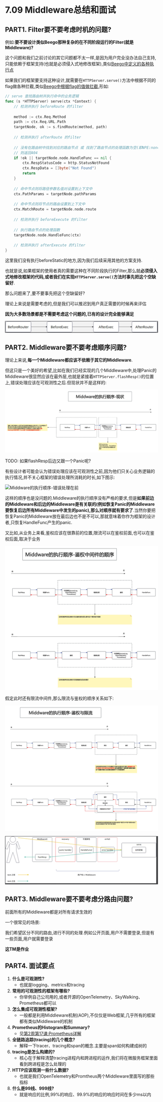 # 7.09 Middleware总结和面试

## PART1. Filter要不要考虑时机的问题?

例如:**要不要设计类似Beego那种复杂的在不同阶段运行的Filter(就是Middleware)?**

这个问题和我们之前讨论的其它问题都不太一样,是因为用户完全没办法自己支持,只能依赖于框架支持(也就是必须侵入式地修改框架),类似[Beego中定义的各种执行点](https://github.com/beego/beego/blob/master/server/web/router.go#L38)

如果我们的框架要支持这种设计,就需要在`HTTPServer.serve()`方法中根据不同的flag做各种拦截,类似[Beego中根据flag的值做拦截](https://github.com/beego/beego/blob/master/server/web/router.go#L829),形如:

```go
// serve 查找路由树并执行命中的业务逻辑
func (s *HTTPServer) serve(ctx *Context) {
	// 检测并执行 beforeRoute 的filter

	method := ctx.Req.Method
	path := ctx.Req.URL.Path
	targetNode, ok := s.findRoute(method, path)

	// 检测并执行 afterRoute 的filter

	// 没有在路由树中找到对应的路由节点 或 找到了路由节点的处理函数为空(即NPE:none pointer exception 的问题)
	// 则返回404
	if !ok || targetNode.node.HandleFunc == nil {
		ctx.RespStatusCode = http.StatusNotFound
		ctx.RespData = []byte("Not Found")
		return
	}

	// 命中节点则将路径参数名值对设置到上下文中
	ctx.PathParams = targetNode.pathParams

	// 命中节点则将节点的路由设置到上下文中
	ctx.MatchRoute = targetNode.node.route

	// 检测并执行 beforeExecute 的filter

	// 执行路由节点的处理函数
	targetNode.node.HandleFunc(ctx)

	// 检测并执行 afterExecute 的filter
}
```

这里我们没有执行beforeStatic的地方,因为我们后续采用其他的方案支持.

也就是说,如果框架的使用者真的需要这种在不同阶段执行的Filter,那么就**必须侵入式地修改框架的代码,或者我们在实现`HTTPServer.serve()`方法时事先把这个空缺留好**.

那么问题来了,要不要事先把这个空缺留好?

理论上来说是需要考虑的,但是我们可以推迟到用户真正需要的时候再来评估

**因为大多数场景都是不需要考虑这个问题的,已有的设计完全能够满足**

![Middleware的时机](../img/Web框架之Context与AOP方案/21.Middleware总结和面试/Middleware的时机.png)

## PART2. Middleware要不要考虑顺序问题?

理论上来说,**每一个Middleware都应该不依赖于其它的Middleware**.

但这只是一个美好的希望,比如在我们已经实现的几个Middleware中,处理Panic的Middleware很显然应该在最外层,也就是紧接着`HTTPServer.flashResp()`的位置上,错误处理应该在可观测性之后.但现状并不是这样的:

![Middware的执行顺序-现状](../img/Web框架之Context与AOP方案/21.Middleware总结和面试/Middware的执行顺序-现状.jpg)

TODO: 如果flashResp后边又跟一个Panic呢?

有些设计者可能会认为错误处理应该在可观测性之前,因为他们只关心业务逻辑的执行情况,并不关心框架的错误处理所消耗的时长,如下图示:

![Middware的执行顺序-错误处理在前](../img/21.Middleware总结和面试/Middware的执行顺序-错误处理在前.jpg)

这样的顺序也是没问题的.Middleware的执行顺序没有严格的要求,但是**如果前边的Middleware和后边的Middleware是有关联的(例如恢复Panic的Middleware要恢复后边所有Middleware中发生的panic),那么对顺序就有要求了**.当然你要把恢复Panic的Middleware放在最后边也不是不可以,那就意味着你作为框架的设计者,只恢复HandleFunc产生的panic.

又比如,从业务上来看,鉴权应该在很靠前的位置,限流可以在鉴权前面,也可以在鉴权后面,取决于业务

![Middware的执行顺序-鉴权中间件的顺序](../img/Web框架之Context与AOP方案/21.Middleware总结和面试/Middware的执行顺序-鉴权中间件的顺序.jpg)

假定此时还有限流中间件,那么限流与鉴权的顺序关系如下:

![Middware的执行顺序-鉴权与限流](../img/Web框架之Context与AOP方案/21.Middleware总结和面试/Middware的执行顺序-鉴权与限流.jpg)

![Middleware的顺序](../img/Web框架之Context与AOP方案/21.Middleware总结和面试/Middleware的顺序.png)

## PART3. Middleware要不要考虑分路由问题?

前面所有的Middleware都是对所有请求生效的

一个很常见的场景:

我们希望区分不同的路由,进行不同的处理.例如公开页面,用户不需要登录,但是有一些页面,用户就需要登录

**这TM是作业**

## PART4. 面试要点

1. **什么是可观测性?**
	- 也就是logging、metrics和tracing
2. **常用的可观测性的框架有哪些?**
	- 你举例自己公司用的,或者开源的OpenTelemetry、SkyWalking、Prometheus都可以
3. **怎么集成可观测性框架?**
	- 一般都是利用Middleware机制(AOP),不仅仅是Web框架,几乎所有的框架都有类似Middleware的机制
4. **Prometheus的Histogram和Summary?**
	- 见[第2周第17课:Prometheus详解](https://github.com/rayallen20/GoInAction/blob/master/note/%E7%AC%AC2%E5%91%A8-Web%E6%A1%86%E6%9E%B6%E4%B9%8BContext%E4%B8%8EAOP%E6%96%B9%E6%A1%88/PART3.%20Middleware/17.%20Prometheus%E8%AF%A6%E8%A7%A3.md)
5. **全链路追踪(tracing)的几个概念?**
	- 解释一下tracer、tracing和span的概念.主要是span如何构建成树的
6. **tracing是怎么构建的?**
	- 核心在于解释清楚tracing进程内和跨进程的运作,我们将在微服务框架里面看到跨进程是怎么处理的
7. **HTTP应该观测一些什么数据?**
	- 也就是我们OpenTelemetry和Promtheus两个Middleware里面写的那些指标
8. **什么是99线、999线?**
	- 就是响应的比例,99%的响应、99.9%的响应的响应时间在多少ms以内